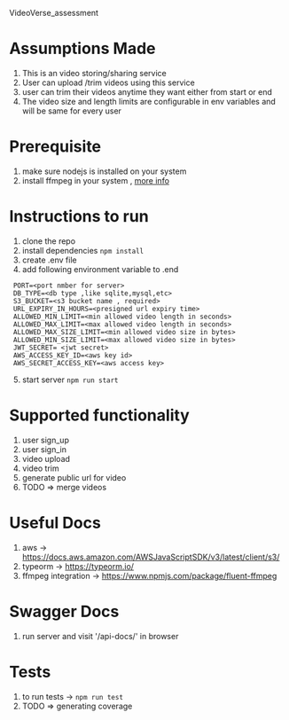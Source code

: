 VideoVerse_assessment

# Assumptions Made
1. This is an video storing/sharing service
2. User can upload /trim videos using this service
3. user can trim their videos anytime they want either from start or end 
4. The video size and length limits are configurable in env variables and will be same for every user


# Prerequisite
 1. make sure nodejs is installed on your system
 2. install ffmpeg in your system , [more info](https://www.ffmpeg.org/)

# Instructions to run 
1. clone the repo
2. install dependencies ```npm install```
3. create .env file
4. add following environment variable to .end 
  ```
   PORT=<port nmber for server>
   DB_TYPE=<db type ,like sqlite,mysql,etc>
   S3_BUCKET=<s3 bucket name , required>
   URL_EXPIRY_IN_HOURS=<presigned url expiry time>
   ALLOWED_MIN_LIMIT=<min allowed video length in seconds>
   ALLOWED_MAX_LIMIT=<max allowed video length in seconds>
   ALLOWED_MAX_SIZE_LIMIT=<min allowed video size in bytes>
   ALLOWED_MIN_SIZE_LIMIT=<max allowed video size in bytes>
   JWT_SECRET= <jwt secret>
   AWS_ACCESS_KEY_ID=<aws key id>
   AWS_SECRET_ACCESS_KEY=<aws access key>
  ```
 5. start server ```npm run start``` 

# Supported functionality
1. user sign_up
2. user sign_in
3. video upload
4. video trim
5. generate public url for video
6. TODO => merge videos

# Useful Docs
1. aws -> https://docs.aws.amazon.com/AWSJavaScriptSDK/v3/latest/client/s3/
2. typeorm ->  https://typeorm.io/
3. ffmpeg integration -> https://www.npmjs.com/package/fluent-ffmpeg

# Swagger Docs
1. run server and visit '/api-docs/' in browser

# Tests
1. to run tests -> ```npm run test```
2. TODO => generating coverage

